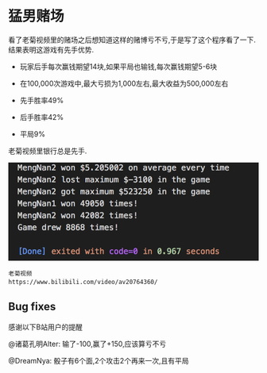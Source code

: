 # 猛男赌场

看了老菊视频里的赌场之后想知道这样的赌博亏不亏,于是写了这个程序看了一下. 结果表明这游戏有先手优势.

* 玩家后手每次赢钱期望14块,如果平局也输钱,每次赢钱期望5-6块

* 在100,000次游戏中,最大亏损为1,000左右,最大收益为500,000左右

* 先手胜率49%

* 后手胜率42%

* 平局9%

老菊视频里银行总是先手.

![Image text](https://github.com/KakiGit/MengNanCasino/raw/master/result.png)
```bash
老菊视频
https://www.bilibili.com/video/av20764360/
```

## Bug fixes
感谢以下B站用户的提醒

@诸葛孔明Alter: 输了-100,赢了+150,应该算亏不亏

@DreamNya: 骰子有6个面,2个攻击2个再来一次,且有平局